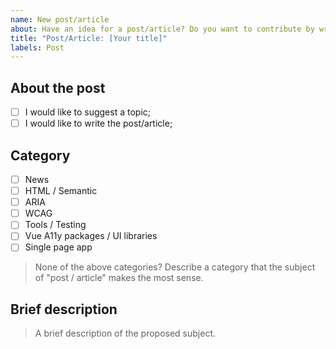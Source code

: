 ```yaml
---
name: New post/article
about: Have an idea for a post/article? Do you want to contribute by writing a post/article?
title: "Post/Article: [Your title]"
labels: Post
---
```


## About the post

- [ ] I would like to suggest a topic;
- [ ] I would like to write the post/article;

## Category

- [ ] News
- [ ] HTML / Semantic
- [ ] ARIA
- [ ] WCAG
- [ ] Tools / Testing
- [ ] Vue A11y packages / UI libraries
- [ ] Single page app

> None of the above categories? Describe a category that the subject of "post / article" makes the most sense.

## Brief description
> A brief description of the proposed subject.